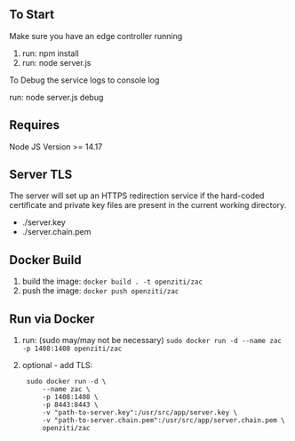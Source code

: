 
## To Start

Make sure you have an edge controller running

1. run: npm install
2. run: node server.js

To Debug the service logs to console log

run: node server.js debug

## Requires 

Node JS Version >= 14.17

## Server TLS

The server will set up an HTTPS redirection service if the hard-coded certificate and private key files are present in the current working directory.

* ./server.key
* ./server.chain.pem

## Docker Build

1. build the image: `docker build . -t openziti/zac`
1. push the image: `docker push openziti/zac`

## Run via Docker

1. run: (sudo may/may not be necessary) `sudo docker run -d --name zac -p 1408:1408 openziti/zac`
1. optional - add TLS: 
 
        sudo docker run -d \
            --name zac \
            -p 1408:1408 \
            -p 8443:8443 \
            -v "path-to-server.key":/usr/src/app/server.key \
            -v "path-to-server.chain.pem":/usr/src/app/server.chain.pem \
            openziti/zac 


